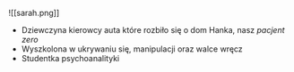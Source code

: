 ![[sarah.png]]
- Dziewczyna kierowcy auta które rozbiło się o dom Hanka, nasz *pacjent zero*
- Wyszkolona w ukrywaniu się, manipulacji oraz walce wręcz
- Studentka psychoanalityki